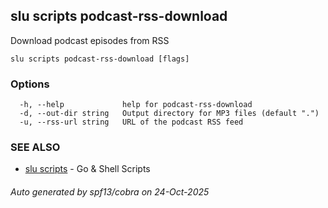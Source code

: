 ## slu scripts podcast-rss-download

Download podcast episodes from RSS

```
slu scripts podcast-rss-download [flags]
```

### Options

```
  -h, --help             help for podcast-rss-download
  -d, --out-dir string   Output directory for MP3 files (default ".")
  -u, --rss-url string   URL of the podcast RSS feed
```

### SEE ALSO

* [slu scripts](slu_scripts.md)	 - Go & Shell Scripts

###### Auto generated by spf13/cobra on 24-Oct-2025
